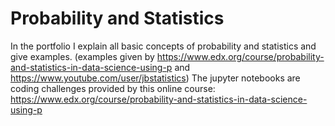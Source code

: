 # Probability and Statistics 

In the portfolio I explain all basic concepts of probability and statistics and give examples. (examples given by https://www.edx.org/course/probability-and-statistics-in-data-science-using-p and https://www.youtube.com/user/jbstatistics)
The jupyter notebooks are coding challenges provided by this online course: https://www.edx.org/course/probability-and-statistics-in-data-science-using-p
